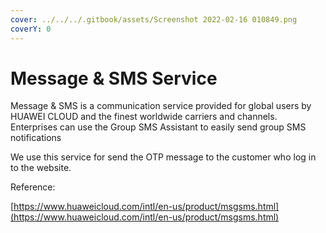 ```yaml
---
cover: ../../../.gitbook/assets/Screenshot 2022-02-16 010849.png
coverY: 0
---
```


# Message & SMS Service​

Message & SMS is a communication service provided for global users by HUAWEI CLOUD and the finest worldwide carriers and channels. Enterprises can use the Group SMS Assistant to easily send group SMS notifications​

We use this service for send the OTP message to the customer who log in to the website.

Reference:

[https://www.huaweicloud.com/intl/en-us/product/msgsms.html](https://www.huaweicloud.com/intl/en-us/product/msgsms.html)
